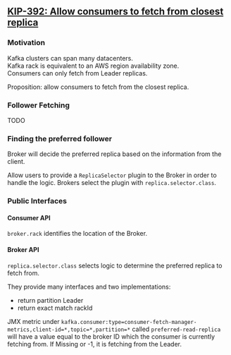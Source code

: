 ## [KIP-392: Allow consumers to fetch from closest replica](https://cwiki.apache.org/confluence/display/KAFKA/KIP-392%3A+Allow+consumers+to+fetch+from+closest+replica)

### Motivation

Kafka clusters can span many datacenters.  
Kafka rack is equivalent to an AWS region availability zone.  
Consumers can only fetch from Leader replicas.  

Proposition: allow consumers to fetch from the closest replica.  

### Follower Fetching

TODO

### Finding the preferred follower

Broker will decide the preferred replica based on the information from the client.  

Allow users to provide a `ReplicaSelector` plugin to the Broker in order to handle the logic. Brokers select the plugin with `replica.selector.class`.  

### Public Interfaces

#### Consumer API

`broker.rack` identifies the location of the Broker.  

#### Broker API

`replica.selector.class` selects logic to determine the preferred replica to fetch from.  

They provide many interfaces and two implementations:
* return partition Leader
* return exact match rackId

JMX metric under `kafka.consumer:type=consumer-fetch-manager-metrics,client-id=*,topic=*,partition=*` called `preferred-read-replica` will have a value equal to the broker ID which the consumer is currently fetching from. If Missing or -1, it is fetching from the Leader.  
